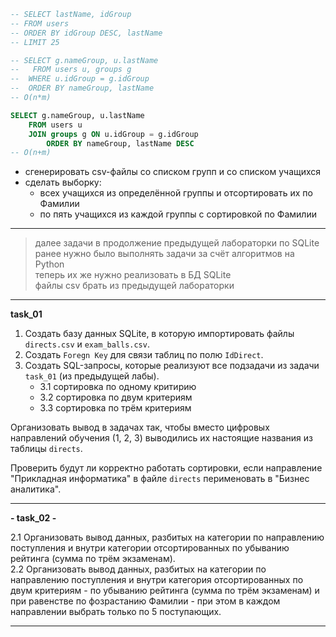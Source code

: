 ```sql
-- SELECT lastName, idGroup
-- FROM users
-- ORDER BY idGroup DESC, lastName 
-- LIMIT 25

-- SELECT g.nameGroup, u.lastName
--   FROM users u, groups g
--  WHERE u.idGroup = g.idGroup
--  ORDER BY nameGroup, lastName 
-- O(n*m)

SELECT g.nameGroup, u.lastName
	FROM users u 
	JOIN groups g ON u.idGroup = g.idGroup
		ORDER BY nameGroup, lastName DESC
-- O(n+m)
```


- сгенерировать csv-файлы со списком групп и со списком учащихся  
- сделать выборку:
  - всех учащихся из определённой группы и отсортировать их по Фамилии  
  - по пять учащихся из каждой группы с сортировкой по Фамилии  
  
---  
  
> далее задачи в продолжение предыдущей лабораторки по SQLite  
> ранее нужно было выполнять задачи за счёт алгоритмов на Python  
> теперь их же нужно реализовать в БД SQLite  
> файлы csv брать из предыдущей лабораторки  

---  

**task_01**  

1. Создать базу данных SQLite, в которую импортировать файлы `directs.csv` и `exam_balls.csv`.  
2. Создать `Foregn Key` для связи таблиц по полю `IdDirect`.  
3. Создать SQL-запросы, которые реализуют все подзадачи из задачи `task_01` (из предыдущей лабы).  
   - 3.1 сортировка по одному критирию  
   - 3.2 сортировка по двум критериям  
   - 3.3 сортировка по трём критериям  

Организовать вывод в задачах так, чтобы вместо цифровых направлений обучения (1, 2, 3) выводились их настоящие названия из таблицы `directs`.  

Проверить будут ли корректно работать сортировки, если направление "Прикладная информатика" в файле `directs` перименовать в "Бизнес аналитика".  

---  

**- task_02 -**  

2.1 Организовать вывод данных, разбитых на категории по направлению поступления и внутри категории отсортированных по убыванию рейтинга (сумма по трём экзаменам).  
2.2 Организовать вывод данных, разбитых на категории по направлению поступления и внутри категория отсортированных по двум критериям - по убыванию рейтинга (сумма по трём экзаменам) и при равенстве по фозрастанию Фамилии - при этом в каждом направлении выбрать только по 5 поступающих.  

---  
